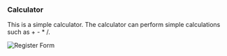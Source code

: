 ### Calculator

This is a simple calculator. 
The calculator can perform simple calculations such as + - * /.

![Register Form](https://i.hizliresim.com/Q4geTB.png)
